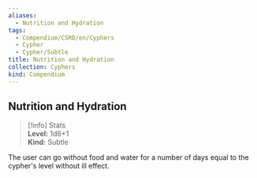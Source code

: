 ```yaml
---
aliases:
  - Nutrition and Hydration
tags:
  - Compendium/CSRD/en/Cyphers
  - Cypher
  - Cypher/Subtle
title: Nutrition and Hydration
collection: Cyphers
kind: Compendium
---
```

## Nutrition and Hydration  
>[!info] Stats  
> **Level:** 1d6+1  
> **Kind:** Subtle
  
The user can go without food and water for a number of days equal to the cypher's level without ill effect.